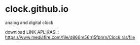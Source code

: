 # clock.github.io
analog and digital clock

download
LINK APLIKASI : https://www.mediafire.com/file/d866m56n15fbnrn/Clock.rar/file
